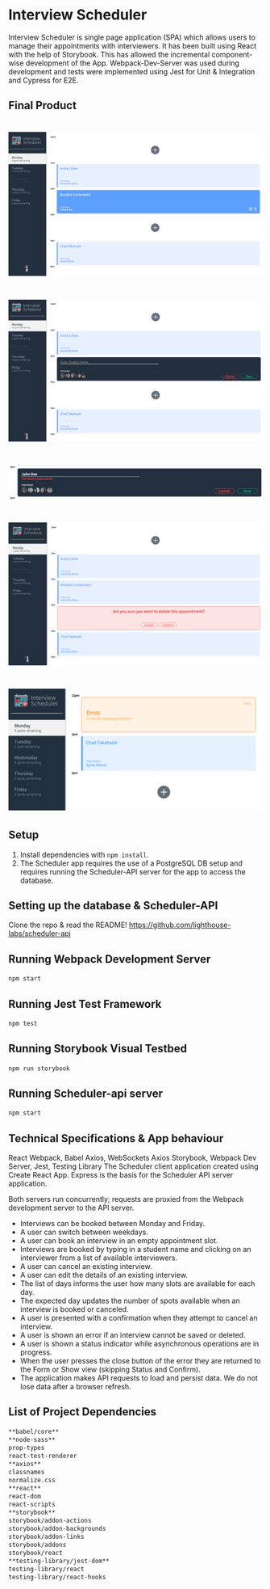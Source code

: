 # Interview Scheduler

Interview Scheduler is single page application (SPA) which allows users to manage their appointments with interviewers. It has been built using React with the help of Storybook. This has allowed the incremental component-wise development of the App. Webpack-Dev-Server was used during development and tests were implemented using Jest for Unit & Integration and Cypress for E2E.

## Final Product

!["Main"](https://github.com/riztaha/scheduler/blob/master/docs/Monday-ex.png)
======

!["Create"](https://github.com/riztaha/scheduler/blob/master/docs/Creating-Appt.png)
======

!["Error"](https://github.com/riztaha/scheduler/blob/master/docs/Error-Handling.png)
======

!["Delete"](https://github.com/riztaha/scheduler/blob/master/docs/Confirm-Delete.png)
======

!["Server-Error"](https://github.com/riztaha/scheduler/blob/master/docs/Server-Error-Handling.png)
======

## Setup

1. Install dependencies with `npm install`.
2. The Scheduler app requires the use of a PostgreSQL DB setup and requires running the Scheduler-API server for the app to access the database.

## Setting up the database & Scheduler-API

Clone the repo & read the README!
https://github.com/lighthouse-labs/scheduler-api

## Running Webpack Development Server

```sh
npm start
```

## Running Jest Test Framework

```sh
npm test
```

## Running Storybook Visual Testbed

```sh
npm run storybook
```


## Running Scheduler-api server
```sh
npm start
```

## Technical Specifications & App behaviour
React
Webpack, Babel
Axios, WebSockets
Axios
Storybook, Webpack Dev Server, Jest, Testing Library
The Scheduler client application created using Create React App. Express is the basis for the Scheduler API server application.

Both servers run concurrently; requests are proxied from the Webpack development server to the API server.

- Interviews can be booked between Monday and Friday.
- A user can switch between weekdays.
- A user can book an interview in an empty appointment slot.
- Interviews are booked by typing in a student name and clicking on an interviewer from a list of available interviewers.
- A user can cancel an existing interview.
- A user can edit the details of an existing interview.
- The list of days informs the user how many slots are available for each day.
- The expected day updates the number of spots available when an interview is booked or canceled.
- A user is presented with a confirmation when they attempt to cancel an interview.
- A user is shown an error if an interview cannot be saved or deleted.
- A user is shown a status indicator while asynchronous operations are in progress.
- When the user presses the close button of the error they are returned to the Form or Show view (skipping Status and Confirm).
- The application makes API requests to load and persist data. We do not lose data after a browser refresh.

## List of Project Dependencies
    **babel/core**
    **node-sass**
    prop-types 
    react-test-renderer 
    **axios**
    classnames 
    normalize.css 
    **react**
    react-dom 
    react-scripts
    **storybook**
    storybook/addon-actions 
    storybook/addon-backgrounds 
    storybook/addon-links 
    storybook/addons 
    storybook/react 
    **testing-library/jest-dom**
    testing-library/react 
    testing-library/react-hooks 